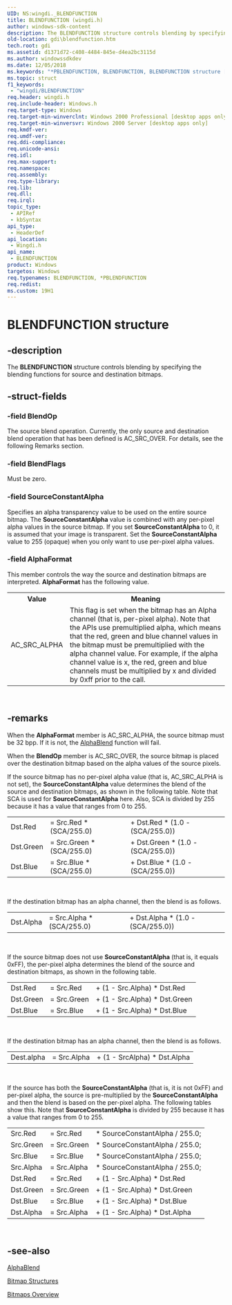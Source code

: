 ```yaml
---
UID: NS:wingdi._BLENDFUNCTION
title: BLENDFUNCTION (wingdi.h)
author: windows-sdk-content
description: The BLENDFUNCTION structure controls blending by specifying the blending functions for source and destination bitmaps.
old-location: gdi\blendfunction.htm
tech.root: gdi
ms.assetid: d1371d72-c408-4484-845e-d4ea2bc3115d
ms.author: windowssdkdev
ms.date: 12/05/2018
ms.keywords: "*PBLENDFUNCTION, BLENDFUNCTION, BLENDFUNCTION structure [Windows GDI], LPBLENDFUNCTION, LPBLENDFUNCTION structure pointer [Windows GDI], PBLENDFUNCTION, PBLENDFUNCTION structure pointer [Windows GDI], _win32_BLENDFUNCTION_str, gdi.blendfunction, wingdi/BLENDFUNCTION, wingdi/LPBLENDFUNCTION, wingdi/PBLENDFUNCTION"
ms.topic: struct
f1_keywords: 
 - "wingdi/BLENDFUNCTION"
req.header: wingdi.h
req.include-header: Windows.h
req.target-type: Windows
req.target-min-winverclnt: Windows 2000 Professional [desktop apps only]
req.target-min-winversvr: Windows 2000 Server [desktop apps only]
req.kmdf-ver: 
req.umdf-ver: 
req.ddi-compliance: 
req.unicode-ansi: 
req.idl: 
req.max-support: 
req.namespace: 
req.assembly: 
req.type-library: 
req.lib: 
req.dll: 
req.irql: 
topic_type:
 - APIRef
 - kbSyntax
api_type:
 - HeaderDef
api_location:
 - Wingdi.h
api_name:
 - BLENDFUNCTION
product: Windows
targetos: Windows
req.typenames: BLENDFUNCTION, *PBLENDFUNCTION
req.redist: 
ms.custom: 19H1
---
```


# BLENDFUNCTION structure


## -description



The <b>BLENDFUNCTION</b> structure controls blending by specifying the blending functions for source and destination bitmaps.




## -struct-fields




### -field BlendOp

The source blend operation. Currently, the only source and destination blend operation that has been defined is AC_SRC_OVER. For details, see the following Remarks section.


### -field BlendFlags

Must be zero.


### -field SourceConstantAlpha

Specifies an alpha transparency value to be used on the entire source bitmap. The <b>SourceConstantAlpha</b> value is combined with any per-pixel alpha values in the source bitmap. If you set <b>SourceConstantAlpha</b> to 0, it is assumed that your image is transparent. Set the <b>SourceConstantAlpha</b> value to 255 (opaque) when you only want to use per-pixel alpha values.


### -field AlphaFormat

This member controls the way the source and destination bitmaps are interpreted. <b>AlphaFormat</b> has the following value.

<table>
<tr>
<th>Value</th>
<th>Meaning</th>
</tr>
<tr>
<td>AC_SRC_ALPHA</td>
<td>This flag is set when the bitmap has an Alpha channel (that is, per-pixel alpha). Note that the APIs use premultiplied alpha, which means that the red, green and blue channel values in the bitmap must be premultiplied with the alpha channel value. For example, if the alpha channel value is x, the red, green and blue channels must be multiplied by x and divided by 0xff prior to the call.</td>
</tr>
</table>
 


## -remarks



When the <b>AlphaFormat</b> member is AC_SRC_ALPHA, the source bitmap must be 32 bpp. If it is not, the <a href="https://docs.microsoft.com/windows/desktop/api/wingdi/nf-wingdi-alphablend">AlphaBlend</a> function will fail.

When the <b>BlendOp</b> member is AC_SRC_OVER, the source bitmap is placed over the destination bitmap based on the alpha values of the source pixels.

If the source bitmap has no per-pixel alpha value (that is, AC_SRC_ALPHA is not set), the <b>SourceConstantAlpha</b> value determines the blend of the source and destination bitmaps, as shown in the following table. Note that SCA is used for <b>SourceConstantAlpha</b> here. Also, SCA is divided by 255 because it has a value that ranges from 0 to 255.

<table>
<tr>
<td>Dst.Red</td>
<td>= Src.Red * (SCA/255.0)</td>
<td>+ Dst.Red * (1.0 - (SCA/255.0))</td>
</tr>
<tr>
<td>Dst.Green</td>
<td>= Src.Green * (SCA/255.0)</td>
<td>+ Dst.Green * (1.0 - (SCA/255.0))</td>
</tr>
<tr>
<td>Dst.Blue</td>
<td>= Src.Blue * (SCA/255.0)</td>
<td>+ Dst.Blue * (1.0 - (SCA/255.0))</td>
</tr>
</table>
 

If the destination bitmap has an alpha channel, then the blend is as follows.

<table>
<tr>
<td>Dst.Alpha</td>
<td>= Src.Alpha * (SCA/255.0)</td>
<td>+ Dst.Alpha * (1.0 - (SCA/255.0))</td>
</tr>
</table>
 

If the source bitmap does not use <b>SourceConstantAlpha</b> (that is, it equals 0xFF), the per-pixel alpha determines the blend of the source and destination bitmaps, as shown in the following table.

<table>
<tr>
<td>Dst.Red</td>
<td>= Src.Red</td>
<td>+ (1 - Src.Alpha) * Dst.Red</td>
</tr>
<tr>
<td>Dst.Green</td>
<td>= Src.Green</td>
<td>+ (1 - Src.Alpha) * Dst.Green</td>
</tr>
<tr>
<td>Dst.Blue</td>
<td>= Src.Blue</td>
<td>+ (1 - Src.Alpha) * Dst.Blue</td>
</tr>
</table>
 

If the destination bitmap has an alpha channel, then the blend is as follows.

<table>
<tr>
<td>Dest.alpha</td>
<td>= Src.Alpha</td>
<td>+ (1 - SrcAlpha) * Dst.Alpha</td>
</tr>
</table>
 

If the source has both the <b>SourceConstantAlpha</b> (that is, it is not 0xFF) and per-pixel alpha, the source is pre-multiplied by the <b>SourceConstantAlpha</b> and then the blend is based on the per-pixel alpha. The following tables show this. Note that <b>SourceConstantAlpha</b> is divided by 255 because it has a value that ranges from 0 to 255.

<table>
<tr>
<td>Src.Red</td>
<td>= Src.Red</td>
<td>* SourceConstantAlpha / 255.0;</td>
</tr>
<tr>
<td>Src.Green</td>
<td>= Src.Green</td>
<td>* SourceConstantAlpha / 255.0;</td>
</tr>
<tr>
<td>Src.Blue</td>
<td>= Src.Blue</td>
<td>* SourceConstantAlpha / 255.0;</td>
</tr>
<tr>
<td>Src.Alpha</td>
<td>= Src.Alpha</td>
<td>* SourceConstantAlpha / 255.0;</td>
</tr>
<tr>
<td>Dst.Red</td>
<td>= Src.Red</td>
<td>+ (1 - Src.Alpha) * Dst.Red</td>
</tr>
<tr>
<td>Dst.Green</td>
<td>= Src.Green</td>
<td>+ (1 - Src.Alpha) * Dst.Green</td>
</tr>
<tr>
<td>Dst.Blue</td>
<td>= Src.Blue</td>
<td>+ (1 - Src.Alpha) * Dst.Blue</td>
</tr>
<tr>
<td>Dst.Alpha</td>
<td>= Src.Alpha</td>
<td>+ (1 - Src.Alpha) * Dst.Alpha</td>
</tr>
</table>
 




## -see-also




<a href="https://docs.microsoft.com/windows/desktop/api/wingdi/nf-wingdi-alphablend">AlphaBlend</a>



<a href="https://docs.microsoft.com/windows/desktop/gdi/bitmap-structures">Bitmap Structures</a>



<a href="https://docs.microsoft.com/windows/desktop/gdi/bitmaps">Bitmaps Overview</a>
 

 

